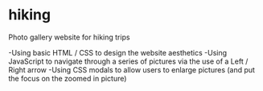 # hiking
Photo gallery website for hiking trips

-Using basic HTML / CSS to design the website aesthetics
-Using JavaScript to navigate through a series of pictures via the use of a Left / Right arrow
-Using CSS modals to allow users to enlarge pictures (and put the focus on the zoomed in picture)
